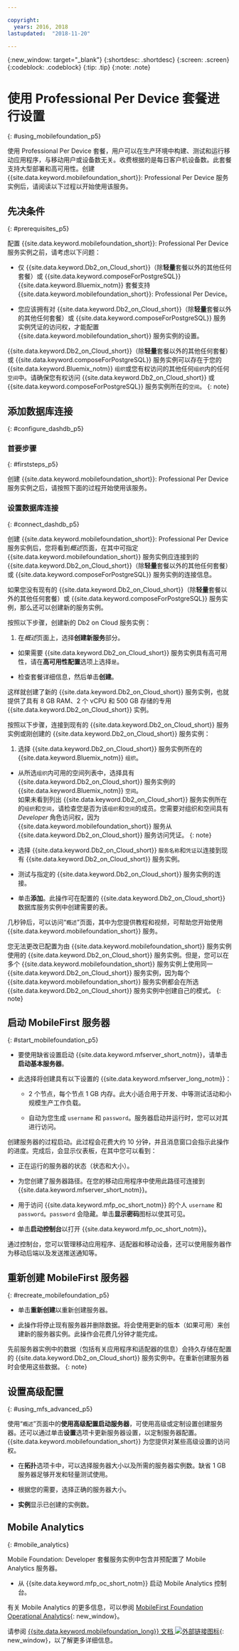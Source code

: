 ```yaml
---

copyright:
  years: 2016, 2018
lastupdated:  "2018-11-20"

---
```


{:new_window: target="_blank"}
{:shortdesc: .shortdesc}
{:screen:  .screen}
{:codeblock:  .codeblock}
{:tip: .tip}
{:note: .note}

#	使用 Professional Per Device 套餐进行设置
{: #using_mobilefoundation_p5}

使用 Professional Per Device 套餐，用户可以在生产环境中构建、测试和运行移动应用程序，与移动用户或设备数无关。收费根据的是每日客户机设备数。此套餐支持大型部署和高可用性。创建 {{site.data.keyword.mobilefoundation_short}}: Professional Per Device 服务实例后，请阅读以下过程以开始使用该服务。

## 先决条件
{: #prerequisites_p5}

配置 {{site.data.keyword.mobilefoundation_short}}: Professional Per Device 服务实例之前，请考虑以下问题：
* 仅 {{site.data.keyword.Db2_on_Cloud_short}}（除**轻量**套餐以外的其他任何套餐）或 {{site.data.keyword.composeForPostgreSQL}} {{site.data.keyword.Bluemix_notm}} 套餐支持 {{site.data.keyword.mobilefoundation_short}}: Professional Per Device。

* 您应该拥有对 {{site.data.keyword.Db2_on_Cloud_short}}（除**轻量**套餐以外的其他任何套餐）或 {{site.data.keyword.composeForPostgreSQL}} 服务实例凭证的访问权，才能配置 {{site.data.keyword.mobilefoundation_short}} 服务实例的设置。

{{site.data.keyword.Db2_on_Cloud_short}}（除**轻量**套餐以外的其他任何套餐）或 {{site.data.keyword.composeForPostgreSQL}} 服务实例可以存在于您的 {{site.data.keyword.Bluemix_notm}} `组织`或您有权访问的其他任何`组织`内的任何`空间`中。请确保您有权访问 {{site.data.keyword.Db2_on_Cloud_short}} 或 {{site.data.keyword.composeForPostgreSQL}} 服务实例所在的`空间`。
{: note}

## 添加数据库连接
{: #configure_dashdb_p5}

###  首要步骤
{: #firststeps_p5}

创建 {{site.data.keyword.mobilefoundation_short}}: Professional Per Device 服务实例之后，请按照下面的过程开始使用该服务。

### 设置数据库连接
{: #connect_dashdb_p5}

创建 {{site.data.keyword.mobilefoundation_short}}: Professional Per Device 服务实例后，您将看到*概述*页面，在其中可指定 {{site.data.keyword.mobilefoundation_short}} 服务实例应连接到的 {{site.data.keyword.Db2_on_Cloud_short}}（除**轻量**套餐以外的其他任何套餐）或 {{site.data.keyword.composeForPostgreSQL}} 服务实例的连接信息。

如果您没有现有的 {{site.data.keyword.Db2_on_Cloud_short}}（除**轻量**套餐以外的其他任何套餐）或 {{site.data.keyword.composeForPostgreSQL}} 服务实例，那么还可以创建新的服务实例。

按照以下步骤，创建新的 Db2 on Cloud 服务实例：

1. 在*概述*页面上，选择**创建新服务**部分。

+ 如果需要 {{site.data.keyword.Db2_on_Cloud_short}} 服务实例具有高可用性，请在**高可用性配置**选项上选择`是`。

+ 检查套餐详细信息，然后单击**创建**。

这样就创建了新的 {{site.data.keyword.Db2_on_Cloud_short}} 服务实例，也就提供了具有 8 GB RAM、2 个 vCPU 和 500 GB 存储的专用 {{site.data.keyword.Db2_on_Cloud_short}} 实例。

按照以下步骤，连接到现有的 {{site.data.keyword.Db2_on_Cloud_short}} 服务实例或刚创建的 {{site.data.keyword.Db2_on_Cloud_short}} 服务实例：

1. 选择 {{site.data.keyword.Db2_on_Cloud_short}} 服务实例所在的 {{site.data.keyword.Bluemix_notm}} `组织`。

+ 从所选`组织`内可用的空间列表中，选择具有 {{site.data.keyword.Db2_on_Cloud_short}} 服务实例的 {{site.data.keyword.Bluemix_notm}} `空间`。   
如果未看到列出 {{site.data.keyword.Db2_on_Cloud_short}} 服务实例所在的`组织`和`空间`，请检查您是否为该`组织`和`空间`的成员。您需要对组织和空间具有 *Developer* 角色访问权，因为 {{site.data.keyword.mobilefoundation_short}} 服务从 {{site.data.keyword.Db2_on_Cloud_short}} 服务访问凭证。
{: note}
+ 选择 {{site.data.keyword.Db2_on_Cloud_short}} `服务名称`和`凭证`以连接到现有 {{site.data.keyword.Db2_on_Cloud_short}} 服务实例。

+  测试与指定的 {{site.data.keyword.Db2_on_Cloud_short}} 服务实例的连接。

+  单击**添加**。此操作可在配置的 {{site.data.keyword.Db2_on_Cloud_short}} 数据库服务实例中创建需要的表。

几秒钟后，可以访问“`概述`”页面，其中为您提供教程和视频，可帮助您开始使用 {{site.data.keyword.mobilefoundation_short}} 服务。

您无法更改已配置为由 {{site.data.keyword.mobilefoundation_short}} 服务实例使用的 {{site.data.keyword.Db2_on_Cloud_short}} 服务实例。但是，您可以在多个 {{site.data.keyword.mobilefoundation_short}} 服务实例上使用同一 {{site.data.keyword.Db2_on_Cloud_short}} 服务实例，因为每个 {{site.data.keyword.mobilefoundation_short}} 服务实例都会在所选 {{site.data.keyword.Db2_on_Cloud_short}} 服务实例中创建自己的模式。
{: note}

## 启动 MobileFirst 服务器
{: #start_mobilefoundation_p5}

* 要使用缺省设置启动 {{site.data.keyword.mfserver_short_notm}}，请单击**启动基本服务器**。

* 此选择将创建具有以下设置的 {{site.data.keyword.mfserver_long_notm}}：
    -  2 个节点，每个节点 1 GB 内存。此大小适合用于开发、中等测试活动和小规模生产工作负载。

    -	自动为您生成 `username` 和 `password`。服务器启动并运行时，您可以对其进行访问。

创建服务器的过程启动。此过程会花费大约 10 分钟，并且消息窗口会指示此操作的进度。完成后，会显示仪表板，在其中您可以看到：

  -	正在运行的服务器的状态（状态和大小）。

  -	为您创建了服务器路径。在您的移动应用程序中使用此路径可连接到 {{site.data.keyword.mfserver_short_notm}}。

  -	用于访问 {{site.data.keyword.mfp_oc_short_notm}} 的个人 `username` 和 `password`。`password` 会隐藏。单击**显示密码**图标以使其可见。

*	单击**启动控制台**以打开 {{site.data.keyword.mfp_oc_short_notm}}。


通过控制台，您可以管理移动应用程序、适配器和移动设备，还可以使用服务器作为移动后端以及发送推送通知等。



## 重新创建 MobileFirst 服务器
{: #recreate_mobilefoundation_p5}

*	单击**重新创建**以重新创建服务器。

* 此操作将停止现有服务器并删除数据。将会使用更新的版本（如果可用）来创建新的服务器实例。此操作会花费几分钟才能完成。

先前服务器实例中的数据（包括有关应用程序和适配器的信息）会持久存储在配置的 {{site.data.keyword.Db2_on_Cloud_short}} 服务实例中。在重新创建服务器时会使用这些数据。
{: note}

##	设置高级配置
{: #using_mfs_advanced_p5}

使用“`概述`”页面中的**使用高级配置启动服务器**，可使用高级或定制设置创建服务器。还可以通过单击**设置**选项卡更新服务器设置，以定制服务器配置。{{site.data.keyword.mobilefoundation_short}} 为您提供对某些高级设置的访问权。

*	在**拓扑**选项卡中，可以选择服务器大小以及所需的服务器实例数。缺省 1 GB 服务器足够开发和轻量测试使用。
  - 根据您的需要，选择正确的服务器大小。

  - **实例**显示已创建的实例数。

## Mobile Analytics
{: #mobile_analytics}

Mobile Foundation: Developer 套餐服务实例中包含并预配置了 Mobile Analytics 服务器。

* 从 {{site.data.keyword.mfp_oc_short_notm}} 启动 Mobile Analytics 控制台。

有关 Mobile Analytics 的更多信息，可以参阅 [MobileFirst Foundation Operational Analytics](https://cloud.ibm.com/docs/services/mobileanalytics/mobileanalytics_overview.html#about-mobile-analytics){: new_window}。

请参阅 [{{site.data.keyword.mobilefoundation_long}} 文档 ![外部链接图标](../../icons/launch-glyph.svg "外部链接图标")](https://mobilefirstplatform.ibmcloud.com/tutorials/en/foundation/8.0/bluemix/){: new_window}，以了解更多详细信息。
